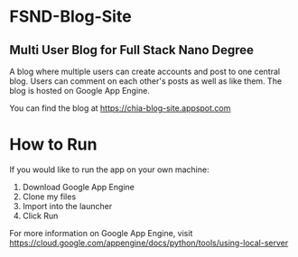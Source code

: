 # FSND-Blog-Site
## Multi User Blog for Full Stack Nano Degree 

A blog where multiple users can create accounts and post to one central blog. Users can comment on each other's posts as well as like them. The blog is hosted on Google App Engine.

You can find the blog at https://chia-blog-site.appspot.com

# How to Run
If you would like to run the app on your own machine:
  1. Download Google App Engine
  2. Clone my files
  3. Import into the launcher
  4. Click Run
  
For more information on Google App Engine, visit https://cloud.google.com/appengine/docs/python/tools/using-local-server
